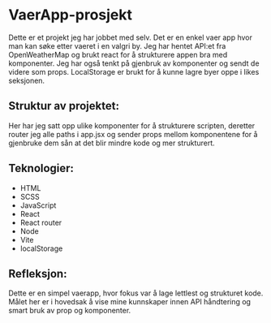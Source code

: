 # VaerApp-prosjekt

Dette er et projekt jeg har jobbet med selv. Det er en enkel vaer app hvor man kan søke etter vaeret i en valgri by. Jeg har hentet API:et fra OpenWeatherMap og brukt react for å strukturere appen bra med komponenter. Jeg har også tenkt på gjenbruk av komponenter og sendt de videre som props. LocalStorage er brukt for å kunne lagre byer oppe i likes seksjonen.

## Struktur av projektet:

Her har jeg satt opp ulike komponenter for å strukturere scripten, deretter router jeg alle paths i app.jsx og sender props mellom komponentene for å gjenbruke dem sån at det blir mindre kode og mer strukturert.

## Teknologier:

- HTML
- SCSS
- JavaScript
- React
- React router
- Node
- Vite
- localStorage

## Refleksjon:

Dette er en simpel vaerapp, hvor fokus var å lage lettlest og strukturet kode. Målet her er i hovedsak å vise mine kunnskaper innen API håndtering og smart bruk av prop og komponenter.


